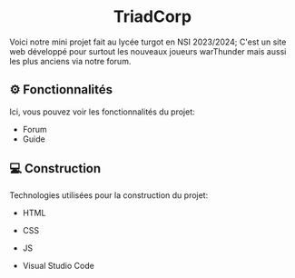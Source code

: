 <h1 align="center" id="title">TriadCorp</h1>

<p id="description">Voici notre mini projet fait au lycée turgot en NSI 2023/2024; C'est un site web développé pour surtout les nouveaux joueurs warThunder mais aussi les plus anciens via notre forum.</p>

  
  
<h2>⚙️ Fonctionnalités</h2>

Ici, vous pouvez voir les fonctionnalités du projet:

*   Forum
*   Guide

  
  
<h2>💻 Construction</h2>

Technologies utilisées pour la construction du projet:

*   HTML
*   CSS
*   JS

*   Visual Studio Code